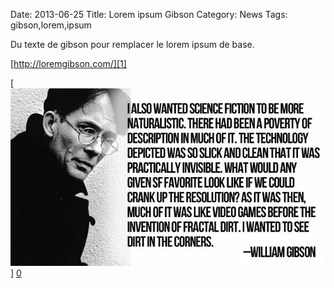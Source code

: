 Date: 2013-06-25
Title: Lorem ipsum Gibson
Category: News
Tags: gibson,lorem,ipsum

[0]: static/images/gibson.jpg  "Grande Version"
[1]: http://loremgibson.com/

Du texte de gibson pour remplacer le lorem ipsum de base.

[http://loremgibson.com/][1]

[![Asuka Swimsuit](static/images/gibson.jpg)] [0] 

